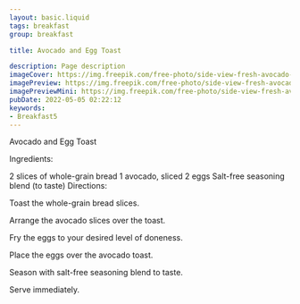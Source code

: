 ```yaml
---
layout: basic.liquid
tags: breakfast
group: breakfast

title: Avocado and Egg Toast

description: Page description
imageCover: https://img.freepik.com/free-photo/side-view-fresh-avocado-slices-with-avocado-bread-slice-with-poached-egg-plate-with-cocktail-glass-jar-book-white-surface_141793-13805.jpg?w=740&t=st=1677097938~exp=1677098538~hmac=468f71109b79fd492805241f18eacea22be246233dea190c019b10c4053cfecd
imagePreview: https://img.freepik.com/free-photo/side-view-fresh-avocado-slices-with-avocado-bread-slice-with-poached-egg-plate-with-cocktail-glass-jar-book-white-surface_141793-13805.jpg?w=740&t=st=1677097938~exp=1677098538~hmac=468f71109b79fd492805241f18eacea22be246233dea190c019b10c4053cfecd
imagePreviewMini: https://img.freepik.com/free-photo/side-view-fresh-avocado-slices-with-avocado-bread-slice-with-poached-egg-plate-with-cocktail-glass-jar-book-white-surface_141793-13805.jpg?w=740&t=st=1677097938~exp=1677098538~hmac=468f71109b79fd492805241f18eacea22be246233dea190c019b10c4053cfecd
pubDate: 2022-05-05 02:22:12
keywords:
- Breakfast5
---
```


Avocado and Egg Toast


Ingredients:

2 slices of whole-grain bread
1 avocado, sliced
2 eggs
Salt-free seasoning blend (to taste)
Directions:

Toast the whole-grain bread slices.

Arrange the avocado slices over the toast.

Fry the eggs to your desired level of doneness.

Place the eggs over the avocado toast.

Season with salt-free seasoning blend to taste.

Serve immediately.

